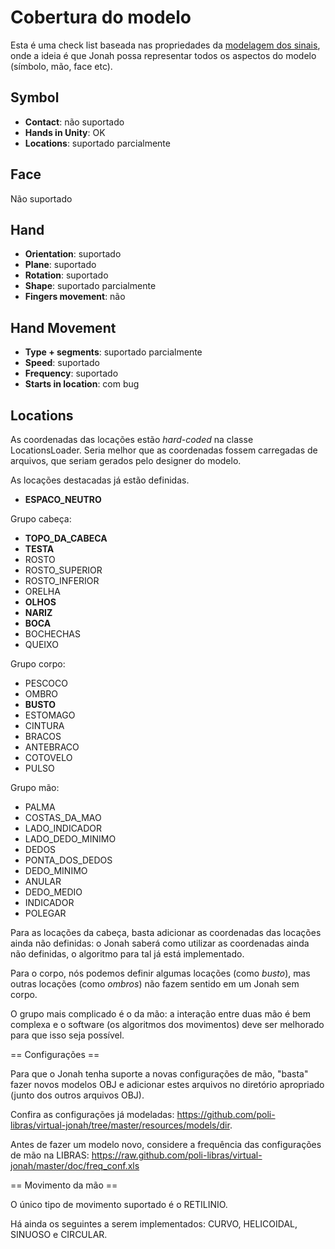 
Cobertura do modelo
=====================

Esta é uma check list baseada nas propriedades da [modelagem dos sinais](http://code.google.com/p/sign-model), onde a ideia é que Jonah possa representar todos os aspectos do modelo (símbolo, mão, face etc).

Symbol 
------------
* **Contact**: não suportado
* **Hands in Unity**: OK
* **Locations**: suportado parcialmente

Face
-----

Não suportado

Hand
------

* **Orientation**: suportado
* **Plane**: suportado
* **Rotation**: suportado
* **Shape**: suportado parcialmente
* **Fingers movement**: não 

Hand Movement
----------------

* **Type + segments**: suportado parcialmente
* **Speed**: suportado
* **Frequency**: suportado
* **Starts in location**: com bug


Locations
---------

As coordenadas das locações estão *hard-coded* na classe LocationsLoader. Seria melhor que as coordenadas fossem carregadas de arquivos, que seriam gerados pelo designer do modelo.

As locações destacadas já estão definidas.

 * **ESPACO_NEUTRO**

Grupo cabeça:
 * **TOPO_DA_CABECA**
 * **TESTA**
 * ROSTO
 * ROSTO_SUPERIOR
 * ROSTO_INFERIOR
 * ORELHA
 * **OLHOS**
 * **NARIZ**
 * **BOCA**
 * BOCHECHAS
 * QUEIXO

Grupo corpo:
 * PESCOCO
 * OMBRO
 * **BUSTO**
 * ESTOMAGO
 * CINTURA
 * BRACOS
 * ANTEBRACO
 * COTOVELO
 * PULSO

Grupo mão:
 * PALMA
 * COSTAS_DA_MAO
 * LADO_INDICADOR
 * LADO_DEDO_MINIMO
 * DEDOS
 * PONTA_DOS_DEDOS
 * DEDO_MINIMO
 * ANULAR
 * DEDO_MEDIO
 * INDICADOR
 * POLEGAR

Para as locações da cabeça, basta adicionar as coordenadas das locações ainda não definidas: o Jonah saberá como utilizar as coordenadas ainda não definidas, o algoritmo para tal já está implementado.

Para o corpo, nós podemos definir algumas locações (como *busto*), mas outras locações (como *ombros*) não fazem sentido em um Jonah sem corpo.

O grupo mais complicado é o da mão: a interação entre duas mão é bem complexa e o software (os algoritmos dos movimentos) deve ser melhorado para que isso seja possível.

== Configurações ==

Para que o Jonah tenha suporte a novas configurações de mão, "basta" fazer novos modelos OBJ e adicionar estes arquivos no diretório apropriado (junto dos outros arquivos OBJ).

Confira as configurações já modeladas: https://github.com/poli-libras/virtual-jonah/tree/master/resources/models/dir.

Antes de fazer um modelo novo, considere a frequência das configurações de mão na LIBRAS: https://raw.github.com/poli-libras/virtual-jonah/master/doc/freq_conf.xls

== Movimento da mão ==

O único tipo de movimento suportado é o RETILINIO.

Há ainda os seguintes a serem implementados: CURVO, HELICOIDAL, SINUOSO e CIRCULAR.

